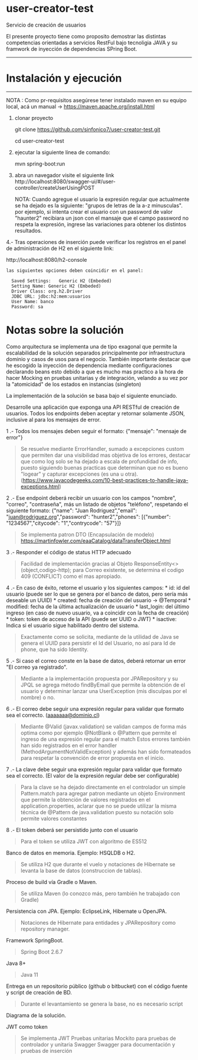 # user-creator-test
Servicio de creación de usuarios

El presente proyecto tiene como proposito demostrar las distintas competencias orientadas a servicios RestFul bajo tecnoligia JAVA y su framwork de inyección de dependencias SPring Boot.

*********************************************************************
# Instalación y ejecución
********************************************************************* 

NOTA : Como pr-requisitos asegúrese  tener instalado maven en su equipo local, acá un manual -> https://maven.apache.org/install.html

1. clonar proyecto
    
    git clone https://github.com/sinfonico7/user-creator-test.git
    
    cd user-creator-test

2. ejecutar la siguiente línea de comando:
    
    mvn spring-boot:run
   
3. abra un navegador visite el siguiente link
   http://localhost:8080/swagger-ui/#/user-controller/createUserUsingPOST
   
   NOTA: Cuando agregue el usuario la expresión regular que actualmente se ha dejado es la siguiente: "grupos de letras de la a-z minusculas".
   por ejemplo, si intenta crear el usuario con un password de valor "haunter2" recibiara un json con el mansaje que el campo password no respeta la expresión,
   ingrese las variaciones para obtener los distintos resultados.

4.- Tras operaciones de inserción puede verificar los registros en el panel de administración de H2 en el siguiente link:
      
   http://localhost:8080/h2-console
    
    las siguientes opciones deben coincidir en el panel:
      
      Saved Settings:	Generic H2 (Embeded)
      Setting Name: Generic H2 (Embeded)
      Driver Class: org.h2.Driver
      JDBC URL: jdbc:h2:mem:usuarios
      User Name: banco
      Password: sa
    

  # Notas sobre la solución
  Como arquitectura se implementa una de tipo exagonal que permite
  la escalabilidad de la solución separados principalmente por infraestructura
  dominio y casos de usos para el negocio. También importante destacar que
  he escogido la inyección de dependencia mediante configuraciones declarando beans
  esto debido a que es mucho mas practico a la hora de hacer Mocking en pruebas unitarias
  y de integración, velando a su vez por la "atomicidad" de los estados en instancias (singleton)
  


La implementación de la solución se basa bajo el siguiente enunciado.

Desarrolle una aplicación que exponga una API RESTful de creación de usuarios.
Todos los endpoints deben aceptar y retornar solamente JSON, inclusive al para los mensajes de
error.



1 .- Todos los mensajes deben seguir el formato: {"mensaje": "mensaje de error"}

> Se resuelve mediante ErrorHandler, sumado a excepciones custom que permiten dar una visibilidad mas objetiva de los errores, destacar que como log solo se ha dejado
> a escala de profundidad de info, puesto siguiendo buenas practicas que determinan que no es bueno "logear" y capturar excepciones (es una u otra).
> (https://www.javacodegeeks.com/10-best-practices-to-handle-java-exceptions.html)

2 .- Ese endpoint deberá recibir un usuario con los campos "nombre", "correo", "contraseña", más un listado de objetos "teléfono", respetando el siguiente formato:
  {"name": "Juan Rodriguez","email": "juan@rodriguez.org","password": "hunter2","phones": [{"number": "1234567","citycode": "1","contrycode": "57"}]}
  
  > Se implementa patron DTO (Encapsulación de modelo) https://martinfowler.com/eaaCatalog/dataTransferObject.html
    
3 .- Responder el código de status HTTP adecuado

  > Facilidad de implementación gracias al Objeto ResponseEntity<>(object,codigo-http);
  > para Correo existente, se determina el codigo 409 (CONFLICT) como el mas apropiado.

4 .- En caso de éxito, retorne el usuario y los siguientes campos: 
      * id: id del usuario (puede ser lo que se genera por el banco de datos, pero sería más deseable un UUID)
      * created: fecha de creación del usuario -> @Temporal
      * modified: fecha de la última actualización de usuario
      * last_login: del último ingreso (en caso de nuevo usuario, va a coincidir con la fecha de creación)
      * token: token de acceso de la API (puede ser UUID o JWT)
      * isactive: Indica si el usuario sigue habilitado dentro del sistema.
  
  > Exactamente como se solicita, mediante de la utilidad de Java se genera el UUID para persistir el Id del Usuario, no así para Id de phone, que ha sido Identity. 

5 .- Si caso el correo conste en la base de datos, deberá retornar un error "El correo ya registrado".

  > Mediante a la implementación propuesta por JPARepository y su JPQL se agrega método findByEmail que permite la obtención de el usuario y determinar lanzar una UserException (mis disculpas por el nombre) o no.

6 .- El correo debe seguir una expresión regular para validar que formato sea el correcto. (aaaaaaa@dominio.cl)

  > Mediante @Valid (javax.validation) se validan campos de forma más optima como por ejemplo @NotBlank o @Pattern que permite el ingreso de una expresión regular para el match
  > Estos errores también han sido registrados en el error handler (MethodArgumentNotValidException) y además han sido formateados para respetar la convención de error propuesta en el inicio.

7 .- La clave debe seguir una expresión regular para validar que formato sea el correcto. (El valor de la expresión regular debe ser configurable)
  
  > Para la clave se ha dejado directamente en el controlador un simple Pattern.match para agregar patron mediante un objeto Environment que permite la obtención de valores
  > registrados en el application.properties, aclarar que no se puede utilizar la misma técnica de @Pattern de java.validation puesto su notación solo permite valores constantes 

8 .- El token deberá ser persistido junto con el usuario
  > Para el token se utiliza JWT con algoritmo de ES512

Banco de datos en memoria. Ejemplo: HSQLDB o H2.
  
  > Se utiliza H2 que durante el vuelo y notaciones de Hibernate se levanta la base de datos (construccion de tablas). 

Proceso de build vía Gradle o Maven.
  
  > Se utiliza Maven (lo conozco más, pero también he trabajado con Gradle)

Persistencia con JPA. Ejemplo: EclipseLink, Hibernate u OpenJPA.
  
  > Notaciones de Hibernate para entidades y JPARepository como repository manager.

Framework SpringBoot.
  
  > Spring Boot 2.6.7

Java 8+
  
  > Java 11 

Entrega en un repositorio público (github o bitbucket) con el código fuente y script de creación de BD.
  
  > Durante el levantamiento se genera la base, no es necesario script

Diagrama de la solución.

JWT como token
  > Se implementa JWT
Pruebas unitarias
  > Mockito para pruebas de controlador y unitaria
Swagger
  > Swagger para documentación y pruebas de inserción